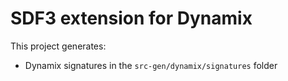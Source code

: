 # SDF3 extension for Dynamix

This project generates:
- Dynamix signatures in the `src-gen/dynamix/signatures` folder
